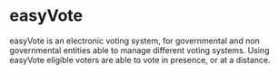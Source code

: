 # easyVote
easyVote is an electronic voting system, for governmental and non governmental entities able to manage different voting systems. 
Using easyVote eligible voters are able to vote in presence, or at a distance.
